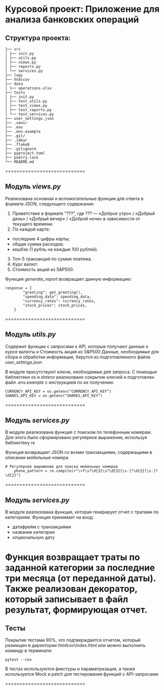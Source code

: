 # Курсовой проект: Приложение для анализа банковских операций

## Структура проекта:
```
├── src
│ ├── init.py
│ ├── utils.py
│ ├── views.py
│ ├── reports.py
│ └── services.py
├── logs
├── htmlcov
├── data
│ ├── operations.xlsx
├── tests
│ ├── init.py
│ ├── test_utils.py
│ ├── test_views.py
│ ├── test_reports.py
│ └── test_services.py
├── user_settings.json
├── .venv/
├── .env
├── .env.example
├── .git/
├── .idea/
├── .flake8
├── .gitignore
├── pyproject.toml
├── poetry.lock
└── README.md
```
============================
## Модуль *views.py*
Реализована основная и вспомогательные функции для ответа в формате JSON, следующего содержания:
1. Приветствие в формате "???", где ??? — «Доброе утро» / «Добрый день» / «Добрый вечер» / «Доброй ночи» 
в зависимости от текущего времени.
2. По каждой карте:
- последние 4 цифры карты;
- общая сумма расходов;
- кешбэк (1 рубль на каждые 100 рублей).
3. Топ-5 транзакций по сумме платежа.
4. Курс валют.
5. Стоимость акций из S&P500.

Функция *generate_report* возвращает данную информацию:
```
response = {
        "greeting": get_greeting(),
        "spending_data": spending_data,
        "currency_rates": currency_rates,
        "stock_prices": stock_prices,
    }
```
============================
## Модуль *utils.py*
Содержит функции с запросами к API, которые получают данные о курсе валюты и Стоимость акций из S&P500
Данные, необходимые для сбора и обработки информации, берутся из подготовленного файла *user_settings.json*

В модуле присутствуют ключи, необходимые для запроса. С помощью библиотеки *os* и *dotenv* реализовано сокрытие
ключей и подготовлен файл *.env.example* с инструкцией по их получению
```
CURRENCY_API_KEY = os.getenv("CURRENCY_API_KEY")
SHARES_API_KEY = os.getenv("SHARES_API_KEY")
```
============================
## Модуль *services.py*
В модуле реализована функция с поиском по телефонным номерам. Для этого было сформировано регулярное выражение,
используя библиотеку *re* 

Функция возвращает JSON со всеми транзакциями, содержащими в описании мобильные номера
```
# Регулярное выражение для поиска мобильных номеров
    phone_pattern = re.compile(r"\+7\s?\d{3}\s?\d{3}[\s-]?\d{2}[\s-]?\d{2}")
```
============================
## Модуль *services.py*
В модуле реализована функция, которая генерирует отчет с тратами по категориям.
Функция принимает на вход:
- датафрейм с транзакциями
- название категории
- опциональную дату

Функция возвращает траты по заданной категории за последние три месяца (от переданной даты).
Также реализован декоратор, который записывает в файл результат, формирующая отчет.
============================
## Тесты
Покрытие тестами 90%, что подтверждается отчетом, который размещен в директории *htmlcov\index.html* 
или можно выполнить команду в терминале:

```pytest --cov```

В тестах используются фикстуры и параметризация, а также используется Mock и patch для тестирования функций с API-запросами

============================

